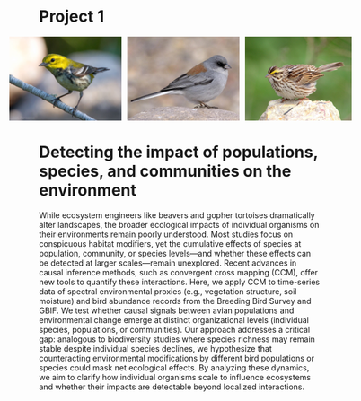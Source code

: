 # Project 1

<div style="display: flex; justify-content: center; align-items: center; gap: 10px;">
  <img src="/docs/resources/blackthroatedgreenwarbler.png" alt="Black-throated Green Warbler" style="height: 150px;">
  <img src="/docs/resources/junco.png" alt="Junco" style="height: 150px;">
  <img src="/docs/resources/sparrow.png" alt="Sparrow" style="height: 150px;">
</div>

# Detecting the impact of populations, species, and communities on the environment
While ecosystem engineers like beavers and gopher tortoises dramatically alter landscapes, the broader ecological impacts of individual organisms on their environments remain poorly understood. Most studies focus on conspicuous habitat modifiers, yet the cumulative effects of species at population, community, or species levels—and whether these effects can be detected at larger scales—remain unexplored. Recent advances in causal inference methods, such as convergent cross mapping (CCM), offer new tools to quantify these interactions. Here, we apply CCM to time-series data of spectral environmental proxies (e.g., vegetation structure, soil moisture) and bird abundance records from the Breeding Bird Survey and GBIF. We test whether causal signals between avian populations and environmental change emerge at distinct organizational levels (individual species, populations, or communities). Our approach addresses a critical gap: analogous to biodiversity studies where species richness may remain stable despite individual species declines, we hypothesize that counteracting environmental modifications by different bird populations or species could mask net ecological effects. By analyzing these dynamics, we aim to clarify how individual organisms scale to influence ecosystems and whether their impacts are detectable beyond localized interactions. 



